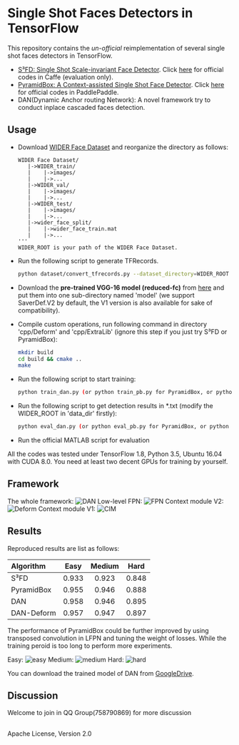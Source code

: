 # Single Shot Faces Detectors in TensorFlow

This repository contains the *un-official* reimplementation of several single shot faces detectors in TensorFlow.

- [S³FD: Single Shot Scale-invariant Face Detector](https://arxiv.org/pdf/1708.05237.pdf). Click [here](https://github.com/sfzhang15/SFD) for official codes in Caffe (evaluation only). 
- [PyramidBox: A Context-assisted Single Shot Face Detector](https://arxiv.org/pdf/1803.07737.pdf). Click [here](https://github.com/PaddlePaddle/models/tree/develop/fluid/PaddleCV/face_detection) for official codes in PaddlePaddle. 
- DAN(Dynamic Anchor routing Network): A novel framework try to conduct inplace cascaded faces detection.

## ##
## Usage
- Download [WIDER Face Dataset](http://mmlab.ie.cuhk.edu.hk/projects/WIDERFace/index.html) and reorganize the directory as follows:
	
	```
	WIDER Face Dataset/
	   |->WIDER_train/
	   |    |->images/
	   |    |->...
	   |->WIDER_val/
	   |    |->images/
	   |    |->...
	   |->WIDER_test/
	   |    |->images/
	   |    |->...
	   |->wider_face_split/
	   |    |->wider_face_train.mat
	   |    |->...
	'''
	WIDER_ROOT is your path of the WIDER Face Dataset.
- Run the following script to generate TFRecords.
	
	```sh
	python dataset/convert_tfrecords.py --dataset_directory=WIDER_ROOT --output_directory=./dataset/tfrecords
	```
- Download the **pre-trained VGG-16 model (reduced-fc)** from [here](https://drive.google.com/drive/folders/184srhbt8_uvLKeWW_Yo8Mc5wTyc0lJT7) and put them into one sub-directory named 'model' (we support SaverDef.V2 by default, the V1 version is also available for sake of compatibility).
- Compile custom operations, run following command in directory 'cpp/Deform' and 'cpp/ExtraLib' (ignore this step if you just try S³FD or PyramidBox):
	
	```sh
	mkdir build
	cd build && cmake ..
	make
	```
- Run the following script to start training:

	```sh
	python train_dan.py (or python train_pb.py for PyramidBox, or python train_sfd.py for S³FD)
	```
- Run the following script to get detection results in *.txt (modify the WIDER_ROOT in 'data_dir' firstly):

	```sh
	python eval_dan.py (or python eval_pb.py for PyramidBox, or python eval_sfd.py for S³FD)
	```
- Run the official MATLAB script for evaluation

All the codes was tested under TensorFlow 1.8, Python 3.5, Ubuntu 16.04 with CUDA 8.0. You need at least two decent GPUs for training by yourself. 

## ##
## Framework

The whole framework:
![](figs/DAN.png "DAN")
Low-level FPN:
![](figs/FPN.png "FPN")
Context module V2:
![](figs/Deform.png "Deform")
Context module V1:
![](figs/CIM.png "CIM")

## ##
## Results

Reproduced results are list as follows:

| Algorithm   | Easy  | Medium | Hard
|:-------|:-----:|:-------:|:-------:|
|  S³FD  |  0.933 |  0.923   |   0.848  | 
| PyramidBox  |  0.955 |  0.946   |   0.888  |  
| DAN  |  0.958 | 0.946   |   0.895  | 
| DAN-Deform  |  0.957 |  0.947   |   0.897  |  

The performance of PyramidBox could be further improved by using transposed convolution in LFPN and tuning the weight of losses. While the training peroid is too long to perform more experiments.

Easy:
![](demo/easy.png "easy")
Medium:
![](demo/medium.png "medium")
Hard:
![](demo/hard.png "hard")

You can download the trained model of DAN from [GoogleDrive](https://drive.google.com/open?id=1m1FsB4eym81tD1WtIQL5KRi7MVDJRCWo).

## Discussion

Welcome to join in QQ Group(758790869) for more discussion

## ##
Apache License, Version 2.0
